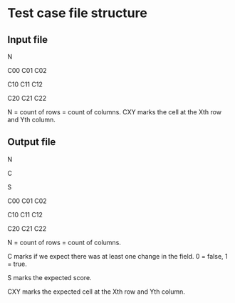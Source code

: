 # Test case file structure

## Input file

N

C00 C01 C02

C10 C11 C12

C20 C21 C22

N = count of rows = count of columns.
CXY marks the cell at the Xth row and Yth column.

## Output file

N

C

S

C00 C01 C02

C10 C11 C12

C20 C21 C22

N = count of rows = count of columns.

C marks if we expect there was at least one change in the field. 0 = false, 1 = true.

S marks the expected score.

CXY marks the expected cell at the Xth row and Yth column.